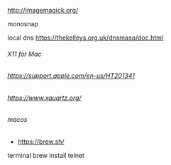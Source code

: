 

http://imagemagick.org/

monosnap

local dns
https://thekelleys.org.uk/dnsmasq/doc.html



###### X11 for Mac
###### https://support.apple.com/en-us/HT201341
###### https://www.xquartz.org/


###### macos
- https://brew.sh/

terminal
brew install telnet
